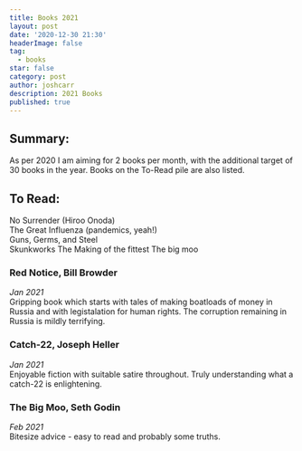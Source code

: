 ```yaml
---
title: Books 2021
layout: post
date: '2020-12-30 21:30'
headerImage: false
tag:
  - books
star: false
category: post
author: joshcarr
description: 2021 Books
published: true
---
```


## Summary:

As per 2020 I am aiming for 2 books per month, with the additional target of 30 books in the year. Books on the To-Read pile are also listed.

## To Read:
No Surrender (Hiroo Onoda)  
The Great Influenza (pandemics, yeah!)  
Guns, Germs, and Steel  
Skunkworks
The Making of the fittest
The big moo

### Red Notice, Bill Browder
*Jan 2021*  
Gripping book which starts with tales of making boatloads of money in Russia and with legistalation for human rights. The corruption remaining in Russia is mildly terrifying.

### Catch-22, Joseph Heller
*Jan 2021*  
Enjoyable fiction with suitable satire throughout. Truly understanding what a catch-22 is enlightening.

### The Big Moo, Seth Godin
*Feb 2021*  
Bitesize advice - easy to read and probably some truths.

